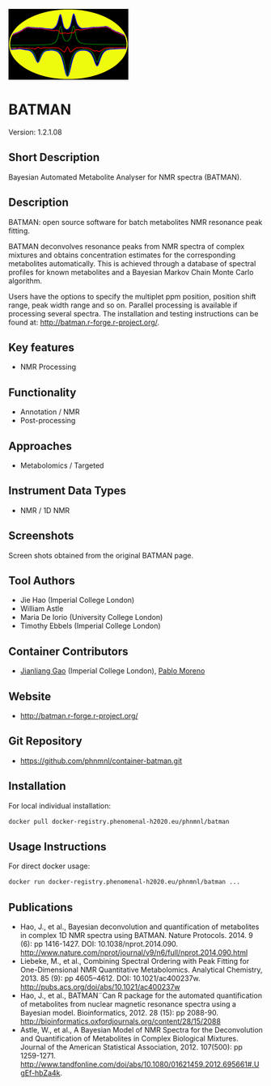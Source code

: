 ![Logo](BATMAN_logo.gif)

# BATMAN
Version: 1.2.1.08

## Short Description

Bayesian Automated Metabolite Analyser for NMR spectra (BATMAN).

## Description

BATMAN: open source software for batch metabolites NMR resonance peak fitting.

BATMAN deconvolves resonance peaks from NMR spectra of complex mixtures and obtains concentration estimates for the corresponding metabolites automatically. This is achieved through a database of spectral profiles for known metabolites and a Bayesian Markov Chain Monte Carlo algorithm.

Users have the options to specify the multiplet ppm position, position shift range, peak width range and so on. Parallel processing is available if processing several spectra. The installation and testing instructions can be found at:
http://batman.r-forge.r-project.org/.

## Key features

- NMR Processing

## Functionality

- Annotation / NMR
- Post-processing

## Approaches

- Metabolomics / Targeted

## Instrument Data Types

- NMR / 1D NMR

## Screenshots

Screen shots obtained from the original BATMAN page.

## Tool Authors

- Jie Hao (Imperial College London)
- William Astle
- Maria De Iorio (University College London)
- Timothy Ebbels (Imperial College London)

## Container Contributors

- [Jianliang Gao](https://github.com/jianlianggao) (Imperial College London), [Pablo Moreno](https://github.com/pcm32)

## Website

- http://batman.r-forge.r-project.org/


## Git Repository

- https://github.com/phnmnl/container-batman.git

## Installation 

For local individual installation:

```bash
docker pull docker-registry.phenomenal-h2020.eu/phnmnl/batman
```

## Usage Instructions

For direct docker usage:

```bash
docker run docker-registry.phenomenal-h2020.eu/phnmnl/batman ...
```

## Publications
- Hao, J., et al.,  Bayesian deconvolution and quantification of metabolites in complex 1D NMR spectra using BATMAN. Nature Protocols. 2014. 9 (6): pp 1416-1427. DOI: 10.1038/nprot.2014.090. http://www.nature.com/nprot/journal/v9/n6/full/nprot.2014.090.html
- Liebeke, M., et al., Combining Spectral Ordering with Peak Fitting for One-Dimensional NMR Quantitative Metabolomics. Analytical Chemistry, 2013. 85 (9): pp 4605–4612. DOI: 10.1021/ac400237w. http://pubs.acs.org/doi/abs/10.1021/ac400237w
- Hao, J., et al., BATMAN¨Can R package for the automated quantification of metabolites from nuclear magnetic resonance spectra using a Bayesian model. Bioinformatics, 2012. 28 (15): pp 2088-90. http://bioinformatics.oxfordjournals.org/content/28/15/2088
- Astle, W., et al., A Bayesian Model of NMR Spectra for the Deconvolution and Quantification of Metabolites in Complex Biological Mixtures. Journal of the American Statistical Association, 2012. 107(500): pp 1259-1271. http://www.tandfonline.com/doi/abs/10.1080/01621459.2012.695661#.UgEf-hbZa4k.
